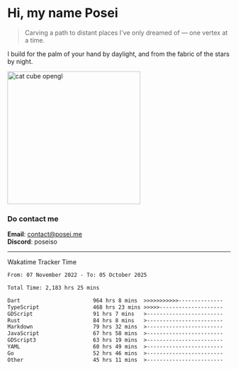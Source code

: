 # Hi, my name Posei  
> Carving a path to distant places I've only dreamed of — one vertex at a time.  

I build for the palm of your hand by daylight, and from the fabric of the stars by night.

  <img src="https://github.com/user-attachments/assets/54c92bc8-af3e-4bf1-b442-e889f1c01633" width="300" alt="cat cube opengl" />

### Do contact me

**Email**: [contact@posei.me](mailto:contact@posei.me)  
**Discord**: poseiso

---

Wakatime Tracker Time

<!--START_SECTION:waka-->

```txt
From: 07 November 2022 - To: 05 October 2025

Total Time: 2,183 hrs 25 mins

Dart                       964 hrs 8 mins  >>>>>>>>>>>--------------   44.16 %
TypeScript                 468 hrs 23 mins >>>>>--------------------   21.45 %
GDScript                   91 hrs 7 mins   >------------------------   04.17 %
Rust                       84 hrs 8 mins   >------------------------   03.85 %
Markdown                   79 hrs 32 mins  >------------------------   03.64 %
JavaScript                 67 hrs 58 mins  >------------------------   03.11 %
GDScript3                  63 hrs 19 mins  >------------------------   02.90 %
YAML                       60 hrs 49 mins  >------------------------   02.79 %
Go                         52 hrs 46 mins  >------------------------   02.42 %
Other                      45 hrs 11 mins  >------------------------   02.07 %
```

<!--END_SECTION:waka-->
